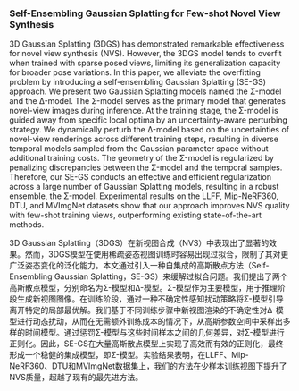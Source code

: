 ### Self-Ensembling Gaussian Splatting for Few-shot Novel View Synthesis

3D Gaussian Splatting (3DGS) has demonstrated remarkable effectiveness for novel view synthesis (NVS). However, the 3DGS model tends to overfit when trained with sparse posed views, limiting its generalization capacity for broader pose variations. In this paper, we alleviate the overfitting problem by introducing a self-ensembling Gaussian Splatting (SE-GS) approach. We present two Gaussian Splatting models named the Σ-model and the Δ-model. The Σ-model serves as the primary model that generates novel-view images during inference. At the training stage, the Σ-model is guided away from specific local optima by an uncertainty-aware perturbing strategy. We dynamically perturb the Δ-model based on the uncertainties of novel-view renderings across different training steps, resulting in diverse temporal models sampled from the Gaussian parameter space without additional training costs. The geometry of the Σ-model is regularized by penalizing discrepancies between the Σ-model and the temporal samples. Therefore, our SE-GS conducts an effective and efficient regularization across a large number of Gaussian Splatting models, resulting in a robust ensemble, the Σ-model. Experimental results on the LLFF, Mip-NeRF360, DTU, and MVImgNet datasets show that our approach improves NVS quality with few-shot training views, outperforming existing state-of-the-art methods.

3D Gaussian Splatting（3DGS）在新视图合成（NVS）中表现出了显著的效果。然而，3DGS模型在使用稀疏姿态视图训练时容易出现过拟合，限制了其对更广泛姿态变化的泛化能力。本文通过引入一种自集成的高斯散点方法（Self-Ensembling Gaussian Splatting，SE-GS）来缓解过拟合问题。我们提出了两个高斯散点模型，分别命名为Σ-模型和Δ-模型。Σ-模型作为主要模型，用于推理阶段生成新视图图像。在训练阶段，通过一种不确定性感知扰动策略将Σ-模型引导离开特定的局部最优解。我们基于不同训练步骤中新视图渲染的不确定性对Δ-模型进行动态扰动，从而在无需额外训练成本的情况下，从高斯参数空间中采样出多样的时间模型。通过惩罚Σ-模型与这些时间样本之间的几何差异，对Σ-模型进行正则化。因此，SE-GS在大量高斯散点模型上实现了高效而有效的正则化，最终形成一个稳健的集成模型，即Σ-模型。实验结果表明，在LLFF、Mip-NeRF360、DTU和MVImgNet数据集上，我们的方法在少样本训练视图下提升了NVS质量，超越了现有的最先进方法。
